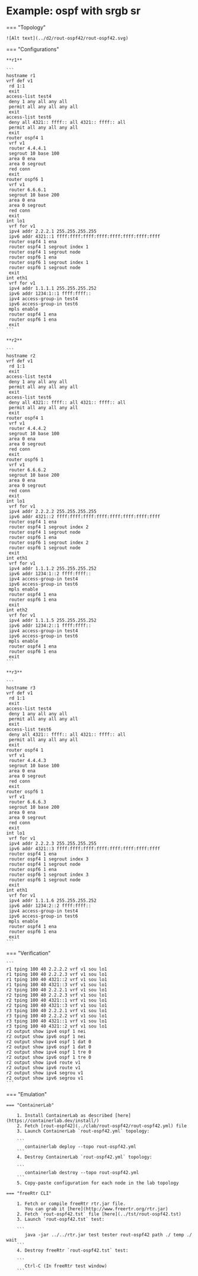 # Example: ospf with srgb sr

=== "Topology"

    ![Alt text](../d2/rout-ospf42/rout-ospf42.svg)

=== "Configurations"

    **r1**

    ```
    hostname r1
    vrf def v1
     rd 1:1
     exit
    access-list test4
     deny 1 any all any all
     permit all any all any all
     exit
    access-list test6
     deny all 4321:: ffff:: all 4321:: ffff:: all
     permit all any all any all
     exit
    router ospf4 1
     vrf v1
     router 4.4.4.1
     segrout 10 base 100
     area 0 ena
     area 0 segrout
     red conn
     exit
    router ospf6 1
     vrf v1
     router 6.6.6.1
     segrout 10 base 200
     area 0 ena
     area 0 segrout
     red conn
     exit
    int lo1
     vrf for v1
     ipv4 addr 2.2.2.1 255.255.255.255
     ipv6 addr 4321::1 ffff:ffff:ffff:ffff:ffff:ffff:ffff:ffff
     router ospf4 1 ena
     router ospf4 1 segrout index 1
     router ospf4 1 segrout node
     router ospf6 1 ena
     router ospf6 1 segrout index 1
     router ospf6 1 segrout node
     exit
    int eth1
     vrf for v1
     ipv4 addr 1.1.1.1 255.255.255.252
     ipv6 addr 1234:1::1 ffff:ffff::
     ipv4 access-group-in test4
     ipv6 access-group-in test6
     mpls enable
     router ospf4 1 ena
     router ospf6 1 ena
     exit
    ```

    **r2**

    ```
    hostname r2
    vrf def v1
     rd 1:1
     exit
    access-list test4
     deny 1 any all any all
     permit all any all any all
     exit
    access-list test6
     deny all 4321:: ffff:: all 4321:: ffff:: all
     permit all any all any all
     exit
    router ospf4 1
     vrf v1
     router 4.4.4.2
     segrout 10 base 100
     area 0 ena
     area 0 segrout
     red conn
     exit
    router ospf6 1
     vrf v1
     router 6.6.6.2
     segrout 10 base 200
     area 0 ena
     area 0 segrout
     red conn
     exit
    int lo1
     vrf for v1
     ipv4 addr 2.2.2.2 255.255.255.255
     ipv6 addr 4321::2 ffff:ffff:ffff:ffff:ffff:ffff:ffff:ffff
     router ospf4 1 ena
     router ospf4 1 segrout index 2
     router ospf4 1 segrout node
     router ospf6 1 ena
     router ospf6 1 segrout index 2
     router ospf6 1 segrout node
     exit
    int eth1
     vrf for v1
     ipv4 addr 1.1.1.2 255.255.255.252
     ipv6 addr 1234:1::2 ffff:ffff::
     ipv4 access-group-in test4
     ipv6 access-group-in test6
     mpls enable
     router ospf4 1 ena
     router ospf6 1 ena
     exit
    int eth2
     vrf for v1
     ipv4 addr 1.1.1.5 255.255.255.252
     ipv6 addr 1234:2::1 ffff:ffff::
     ipv4 access-group-in test4
     ipv6 access-group-in test6
     mpls enable
     router ospf4 1 ena
     router ospf6 1 ena
     exit
    ```

    **r3**

    ```
    hostname r3
    vrf def v1
     rd 1:1
     exit
    access-list test4
     deny 1 any all any all
     permit all any all any all
     exit
    access-list test6
     deny all 4321:: ffff:: all 4321:: ffff:: all
     permit all any all any all
     exit
    router ospf4 1
     vrf v1
     router 4.4.4.3
     segrout 10 base 100
     area 0 ena
     area 0 segrout
     red conn
     exit
    router ospf6 1
     vrf v1
     router 6.6.6.3
     segrout 10 base 200
     area 0 ena
     area 0 segrout
     red conn
     exit
    int lo1
     vrf for v1
     ipv4 addr 2.2.2.3 255.255.255.255
     ipv6 addr 4321::3 ffff:ffff:ffff:ffff:ffff:ffff:ffff:ffff
     router ospf4 1 ena
     router ospf4 1 segrout index 3
     router ospf4 1 segrout node
     router ospf6 1 ena
     router ospf6 1 segrout index 3
     router ospf6 1 segrout node
     exit
    int eth1
     vrf for v1
     ipv4 addr 1.1.1.6 255.255.255.252
     ipv6 addr 1234:2::2 ffff:ffff::
     ipv4 access-group-in test4
     ipv6 access-group-in test6
     mpls enable
     router ospf4 1 ena
     router ospf6 1 ena
     exit
    ```

=== "Verification"

    ```
    r1 tping 100 40 2.2.2.2 vrf v1 sou lo1
    r1 tping 100 40 2.2.2.3 vrf v1 sou lo1
    r1 tping 100 40 4321::2 vrf v1 sou lo1
    r1 tping 100 40 4321::3 vrf v1 sou lo1
    r2 tping 100 40 2.2.2.1 vrf v1 sou lo1
    r2 tping 100 40 2.2.2.3 vrf v1 sou lo1
    r2 tping 100 40 4321::1 vrf v1 sou lo1
    r2 tping 100 40 4321::3 vrf v1 sou lo1
    r3 tping 100 40 2.2.2.1 vrf v1 sou lo1
    r3 tping 100 40 2.2.2.2 vrf v1 sou lo1
    r3 tping 100 40 4321::1 vrf v1 sou lo1
    r3 tping 100 40 4321::2 vrf v1 sou lo1
    r2 output show ipv4 ospf 1 nei
    r2 output show ipv6 ospf 1 nei
    r2 output show ipv4 ospf 1 dat 0
    r2 output show ipv6 ospf 1 dat 0
    r2 output show ipv4 ospf 1 tre 0
    r2 output show ipv6 ospf 1 tre 0
    r2 output show ipv4 route v1
    r2 output show ipv6 route v1
    r2 output show ipv4 segrou v1
    r2 output show ipv6 segrou v1
    ```

=== "Emulation"

    === "ContainerLab"

        1. Install ContainerLab as described [here](https://containerlab.dev/install/)  
        2. Fetch [rout-ospf42](../clab/rout-ospf42/rout-ospf42.yml) file  
        3. Launch ContainerLab `rout-ospf42.yml` topology:  

        ```
           containerlab deploy --topo rout-ospf42.yml  
        ```
        4. Destroy ContainerLab `rout-ospf42.yml` topology:  

        ```
           containerlab destroy --topo rout-ospf42.yml  
        ```
        5. Copy-paste configuration for each node in the lab topology

    === "freeRtr CLI"

        1. Fetch or compile freeRtr rtr.jar file.  
           You can grab it [here](http://www.freertr.org/rtr.jar)  
        2. Fetch `rout-ospf42.tst` file [here](../tst/rout-ospf42.tst)  
        3. Launch `rout-ospf42.tst` test:  

        ```
           java -jar ../../rtr.jar test tester rout-ospf42 path ./ temp ./ wait
        ```
        4. Destroy freeRtr `rout-ospf42.tst` test:  

        ```
           Ctrl-C (In freeRtr test window)
        ```

